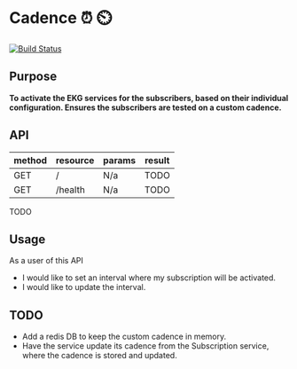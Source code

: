 # Cadence ⏰ :timer_clock:
[![Build Status](https://travis-ci.org/shadow-IT/Cadence.svg?branch=master)](https://travis-ci.org/shadow-IT/Cadence)

## Purpose
**To activate the EKG services for the subscribers, based on their individual configuration. Ensures the subscribers are tested on a custom cadence.**

## API
| method 	| resource 			| params 				| result 		|
| ---		| ---				| ---					| ---			|
| GET 		| /				| N/a 					| TODO 			|
| GET 		| /health			| N/a 					| TODO			|
TODO

## Usage
As a user of this API 
- I would like to set an interval where my subscription will be activated.
- I would like to update the interval.

## TODO
- Add a redis DB to keep the custom cadence in memory.
- Have the service update its cadence from the Subscription service, where the cadence is stored and updated.
